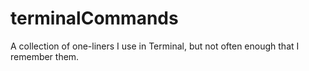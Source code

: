 # terminalCommands
A collection of one-liners I use in Terminal, but not often enough that I remember them.
